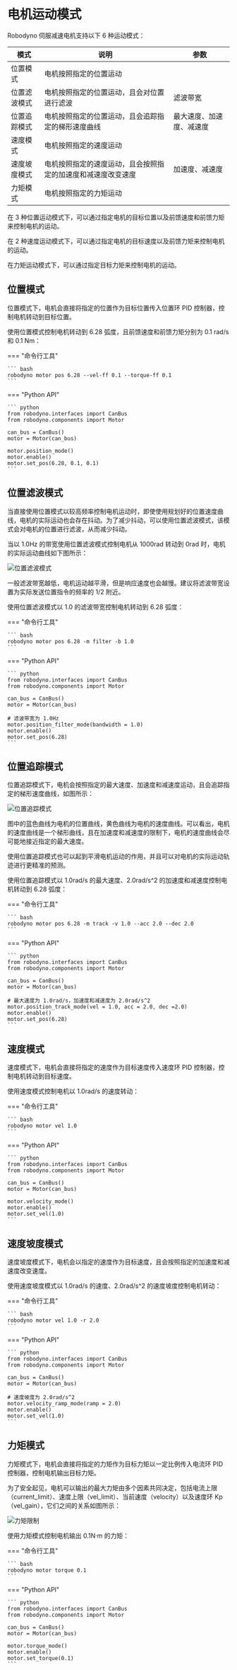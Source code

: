 # 电机运动模式

Robodyno 伺服减速电机支持以下 6 种运动模式：

| 模式 | 说明 | 参数 |
| ---- | ---- | ---- |
| 位置模式 | 电机按照指定的位置运动 | |
| 位置滤波模式 | 电机按照指定的位置运动，且会对位置进行滤波 | 滤波带宽 |
| 位置追踪模式 | 电机按照指定的位置运动，且会追踪指定的梯形速度曲线 | 最大速度、加速度、减速度 |
| 速度模式 | 电机按照指定的速度运动 | |
| 速度坡度模式 | 电机按照指定的速度运动，且会按照指定的加速度和减速度改变速度 | 加速度、减速度 |
| 力矩模式 | 电机按照指定的力矩运动 | |

在 3 种位置运动模式下，可以通过指定电机的目标位置以及前馈速度和前馈力矩来控制电机的运动。

在 2 种速度运动模式下，可以通过指定电机的目标速度以及前馈力矩来控制电机的运动。

在力矩运动模式下，可以通过指定目标力矩来控制电机的运动。

## 位置模式

位置模式下，电机会直接将指定的位置作为目标位置传入位置环 PID 控制器，控制电机转动到目标位置。

使用位置模式控制电机转动到 6.28 弧度，且前馈速度和前馈力矩分别为 0.1 rad/s 和 0.1 Nm：

=== "命令行工具"

    ``` bash
    robodyno motor pos 6.28 --vel-ff 0.1 --torque-ff 0.1
    ```
=== "Python API"

    ``` python
    from robodyno.interfaces import CanBus
    from robodyno.components import Motor

    can_bus = CanBus()
    motor = Motor(can_bus)

    motor.position_mode()
    motor.enable()
    motor.set_pos(6.28, 0.1, 0.1)
    ```

## 位置滤波模式

当直接使用位置模式以较高频率控制电机运动时，即使使用规划好的位置速度曲线，电机的实际运动也会存在抖动。为了减少抖动，可以使用位置滤波模式，该模式会对电机的位置进行滤波，从而减少抖动。

当以 1.0Hz 的带宽使用位置滤波模式控制电机从 1000rad 转动到 0rad 时，电机的实际运动曲线如下图所示：

![位置滤波模式](../../assets/position-filter-mode.png)

一般滤波带宽越低，电机运动越平滑，但是响应速度也会越慢。建议将滤波带宽设置为实际发送位置指令的频率的 1/2 附近。

使用位置滤波模式以 1.0 的滤波带宽控制电机转动到 6.28 弧度：

=== "命令行工具"

    ``` bash
    robodyno motor pos 6.28 -m filter -b 1.0
    ```

=== "Python API"

    ``` python
    from robodyno.interfaces import CanBus
    from robodyno.components import Motor

    can_bus = CanBus()
    motor = Motor(can_bus)

    # 滤波带宽为 1.0Hz
    motor.position_filter_mode(bandwidth = 1.0)
    motor.enable()
    motor.set_pos(6.28)
    ```

## 位置追踪模式

位置追踪模式下，电机会按照指定的最大速度、加速度和减速度运动，且会追踪指定的梯形速度曲线，如图所示：

![位置追踪模式](../../assets/position-track-mode.png)

图中的蓝色曲线为电机的位置曲线，黄色曲线为电机的速度曲线。可以看出，电机的速度曲线是一个梯形曲线，且在加速度和减速度的限制下，电机的速度曲线会尽可能地接近指定的最大速度。

使用位置追踪模式也可以起到平滑电机运动的作用，并且可以对电机的实际运动轨迹进行更精准的预测。

使用位置追踪模式以 1.0rad/s 的最大速度、2.0rad/s^2 的加速度和减速度控制电机转动到 6.28 弧度：

=== "命令行工具"

    ``` bash
    robodyno motor pos 6.28 -m track -v 1.0 --acc 2.0 --dec 2.0
    ```

=== "Python API"

    ``` python
    from robodyno.interfaces import CanBus
    from robodyno.components import Motor

    can_bus = CanBus()
    motor = Motor(can_bus)

    # 最大速度为 1.0rad/s，加速度和减速度为 2.0rad/s^2
    motor.position_track_mode(vel = 1.0, acc = 2.0, dec =2.0)
    motor.enable()
    motor.set_pos(6.28)
    ```

## 速度模式

速度模式下，电机会直接将指定的速度作为目标速度传入速度环 PID 控制器，控制电机转动到目标速度。

使用速度模式控制电机以 1.0rad/s 的速度转动：

=== "命令行工具"

    ``` bash
    robodyno motor vel 1.0
    ```
=== "Python API"

    ``` python
    from robodyno.interfaces import CanBus
    from robodyno.components import Motor

    can_bus = CanBus()
    motor = Motor(can_bus)

    motor.velocity_mode()
    motor.enable()
    motor.set_vel(1.0)
    ```

## 速度坡度模式

速度坡度模式下，电机会以指定的速度作为目标速度，且会按照指定的加速度和减速度改变速度。

使用速度坡度模式以 1.0rad/s 的速度、2.0rad/s^2 的速度坡度控制电机转动：

=== "命令行工具"

    ``` bash
    robodyno motor vel 1.0 -r 2.0
    ```

=== "Python API"

    ``` python
    from robodyno.interfaces import CanBus
    from robodyno.components import Motor

    can_bus = CanBus()
    motor = Motor(can_bus)

    # 速度坡度为 2.0rad/s^2
    motor.velocity_ramp_mode(ramp = 2.0)
    motor.enable()
    motor.set_vel(1.0)
    ```

## 力矩模式

力矩模式下，电机会直接将指定的力矩作为目标力矩以一定比例传入电流环 PID 控制器，控制电机输出目标力矩。

为了安全起见，电机可以输出的最大力矩由多个因素共同决定，包括电流上限（current_limit）、速度上限（vel_limit）、当前速度（velocity）以及速度环 Kp （vel_gain），它们之间的关系如图所示：

![力矩限制](../../assets/torque-limit.png)

使用力矩模式控制电机输出 0.1N·m 的力矩：

=== "命令行工具"

    ``` bash
    robodyno motor torque 0.1
    ```
=== "Python API"

    ``` python
    from robodyno.interfaces import CanBus
    from robodyno.components import Motor

    can_bus = CanBus()
    motor = Motor(can_bus)

    motor.torque_mode()
    motor.enable()
    motor.set_torque(0.1)
    ```
